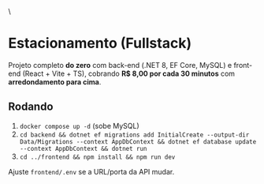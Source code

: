 \
# Estacionamento (Fullstack)

Projeto completo **do zero** com back-end (.NET 8, EF Core, MySQL) e front-end (React + Vite + TS), cobrando **R$ 8,00 por cada 30 minutos** com **arredondamento para cima**.

## Rodando
1. `docker compose up -d` (sobe MySQL)
2. `cd backend && dotnet ef migrations add InitialCreate --output-dir Data/Migrations --context AppDbContext && dotnet ef database update --context AppDbContext && dotnet run`
3. `cd ../frontend && npm install && npm run dev`

Ajuste `frontend/.env` se a URL/porta da API mudar.
